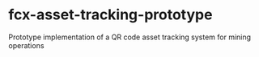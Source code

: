 # fcx-asset-tracking-prototype
Prototype implementation of a QR code asset tracking system for mining operations
